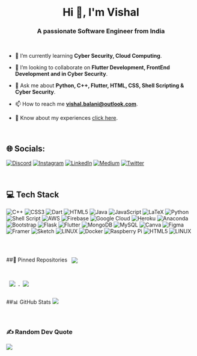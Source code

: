 <h1 align="center">Hi 👋, I'm Vishal</h1>
<h3 align="center">A passionate Software Engineer from India</h3>

<br>

- 🌱 I’m currently learning **Cyber Security, Cloud Computing**.

- 👯 I’m looking to collaborate on **Flutter Development, FrontEnd Development and in Cyber Security**.

- 💬 Ask me about **Python, C++, Flutter, HTML, CSS, Shell Scripting & Cyber Security**.

- 📫 How to reach me **vishal.balani@outlook.com**.

- 📄 Know about my experiences [click here](https://github.com/vishalbalani/CV.git).

<br>

## 🌐 Socials:
[![Discord](https://img.shields.io/badge/Discord-%237289DA.svg?logo=discord&logoColor=white)](https://discord.gg/_Vishal#1309) [![Instagram](https://img.shields.io/badge/Instagram-%23E4405F.svg?logo=Instagram&logoColor=white)](https://instagram.com/_vishal_balani) [![LinkedIn](https://img.shields.io/badge/LinkedIn-%230077B5.svg?logo=linkedin&logoColor=white)](https://linkedin.com/in/vishal-balani) [![Medium](https://img.shields.io/badge/Medium-12100E?logo=medium&logoColor=white)](https://medium.com/@vishalbalani2004) [![Twitter](https://img.shields.io/badge/Twitter-%231DA1F2.svg?logo=Twitter&logoColor=white)](https://twitter.com/itsvishal2004) 


<br>

## 💻 Tech Stack

![C++](https://img.shields.io/badge/c++-%2300599C.svg?style=for-the-badge&logo=c%2B%2B&logoColor=white) ![CSS3](https://img.shields.io/badge/css3-%231572B6.svg?style=for-the-badge&logo=css3&logoColor=white) ![Dart](https://img.shields.io/badge/dart-%230175C2.svg?style=for-the-badge&logo=dart&logoColor=white) ![HTML5](https://img.shields.io/badge/html5-%23E34F26.svg?style=for-the-badge&logo=html5&logoColor=white) ![Java](https://img.shields.io/badge/java-%23ED8B00.svg?style=for-the-badge&logo=java&logoColor=white) ![JavaScript](https://img.shields.io/badge/javascript-%23323330.svg?style=for-the-badge&logo=javascript&logoColor=%23F7DF1E) ![LaTeX](https://img.shields.io/badge/latex-%23008080.svg?style=for-the-badge&logo=latex&logoColor=white) ![Python](https://img.shields.io/badge/python-3670A0?style=for-the-badge&logo=python&logoColor=ffdd54) ![Shell Script](https://img.shields.io/badge/shell_script-%23121011.svg?style=for-the-badge&logo=gnu-bash&logoColor=white) ![AWS](https://img.shields.io/badge/AWS-%23FF9900.svg?style=for-the-badge&logo=amazon-aws&logoColor=white) ![Firebase](https://img.shields.io/badge/firebase-%23039BE5.svg?style=for-the-badge&logo=firebase) ![Google Cloud](https://img.shields.io/badge/Google%20Cloud-%234285F4.svg?style=for-the-badge&logo=google-cloud&logoColor=white) ![Heroku](https://img.shields.io/badge/heroku-%23430098.svg?style=for-the-badge&logo=heroku&logoColor=white) ![Anaconda](https://img.shields.io/badge/Anaconda-%2344A833.svg?style=for-the-badge&logo=anaconda&logoColor=white) ![Bootstrap](https://img.shields.io/badge/bootstrap-%23563D7C.svg?style=for-the-badge&logo=bootstrap&logoColor=white) ![Flask](https://img.shields.io/badge/flask-%23000.svg?style=for-the-badge&logo=flask&logoColor=white) ![Flutter](https://img.shields.io/badge/Flutter-%2302569B.svg?style=for-the-badge&logo=Flutter&logoColor=white) ![MongoDB](https://img.shields.io/badge/MongoDB-%234ea94b.svg?style=for-the-badge&logo=mongodb&logoColor=white) ![MySQL](https://img.shields.io/badge/mysql-%2300f.svg?style=for-the-badge&logo=mysql&logoColor=white) ![Canva](https://img.shields.io/badge/Canva-%2300C4CC.svg?style=for-the-badge&logo=Canva&logoColor=white) 	![Figma](https://img.shields.io/badge/figma-%23F24E1E.svg?style=for-the-badge&logo=figma&logoColor=white) ![Framer](https://img.shields.io/badge/Framer-black?style=for-the-badge&logo=framer&logoColor=blue) ![Sketch](https://img.shields.io/badge/Sketch-FFB387?style=for-the-badge&logo=sketch&logoColor=black) ![LINUX](https://img.shields.io/badge/Linux-FCC624?style=for-the-badge&logo=linux&logoColor=black) ![Docker](https://img.shields.io/badge/docker-%230db7ed.svg?style=for-the-badge&logo=docker&logoColor=white) ![Raspberry Pi](https://img.shields.io/badge/-RaspberryPi-C51A4A?style=for-the-badge&logo=Raspberry-Pi) ![HTML5](https://img.shields.io/badge/html5-%23E34F26.svg?style=for-the-badge&logo=html5&logoColor=white) ![LINUX](https://img.shields.io/badge/Linux-FCC624?style=for-the-badge&logo=linux&logoColor=black)

<br>

##📌 Pinned Repositories
<a href="https://github.com/vishalbalani/NetworkExploitation">
  <img align="center" style="margin:1rem 0.5rem" src="https://github-readme-stats.vercel.app/api/pin/?username=vishalbalani&repo=NetworkExploitation&title_color=ffffff&text_color=c9cacc&icon_color=4AB197&bg_color=1A2B34" />
</a>

<a href="https://github.com/vishalbalani/wellbeing-statistics-app">
  <img align="center" style="margin:1rem 0.5rem" src="https://github-readme-stats.vercel.app/api/pin/?username=vishalbalani&repo=wellbeing-statistics-app&title_color=ffffff&text_color=c9cacc&icon_color=4AB197&bg_color=1A2B34" />
</a>

<a href="https://github.com/vishalbalani/my-portfolio-app">
  <img align="center" style="margin:1rem 0.5rem" src="https://github-readme-stats.vercel.app/api/pin/?username=vishalbalani&repo=my-portfolio-app&title_color=ffffff&text_color=c9cacc&icon_color=4AB197&bg_color=1A2B34" />
</a>

<br>

##📊 GitHub Stats
![](https://github-readme-stats.vercel.app/api/top-langs/?username=vishalbalani&theme=dark&hide_border=false&include_all_commits=false&count_private=false&layout=compact)

<br>

### ✍️ Random Dev Quote
![](https://quotes-github-readme.vercel.app/api?type=horizontal&theme=dark)
